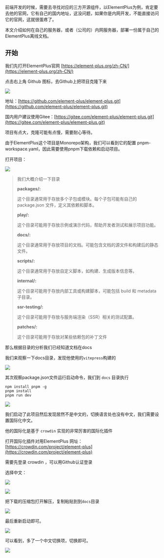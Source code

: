前端开发的时候，需要去寻找对应的三方开源组件，以ElementPlus为例，肯定要去他的官网，它有自己的国内地址，这没问题，如果你是内网开发，不能直接访问它的官网，这就很蛋疼了。

本文介绍如何在自己的服务器，或者（公司的）内网服务器，部署一份属于自己的ElementPlus离线文档。

## 开始

我们先打开ElementPlus官网 [https://element-plus.org/zh-CN/](https://element-plus.org/zh-CN/)

点击右上角 Github 图标，去Github上把项目克隆下来

![](https://image.xiaojingge.com/img/image-20241201124816762.png?imageslim)

地址：[https://github.com/element-plus/element-plus.git](https://github.com/element-plus/element-plus.git)

国内用户建议使用Gitee：[https://gitee.com/element-plus/element-plus.git](https://gitee.com/element-plus/element-plus.git)

项目有点大，克隆可能有点慢，需要耐心等待。

由于ElementPlus这个项目是Monorepo架构，我们可以看到它的配置 pnpm-workspace.yaml，因此需要使用pnpm下载依赖和启动项目。

打开项目：

![](https://image.xiaojingge.com/img/image-20241201130139308.png?imageslim)

> 我们大概介绍一下目录
>
> **packages/:**
>
> 这个目录通常用于存放多个子包或模块。每个子包可能有自己的 package.json 文件，定义其依赖和脚本。
>
> **play/:**
>
> 这个目录可能用于存放示例或演示代码，帮助开发者测试和展示项目功能。
>
> **docs/:**
>
> 这个目录通常用于存放项目的文档。可能包含文档的源文件和构建后的静态文件。
>
> **scripts/:**
>
> 这个目录通常用于存放自定义脚本，如构建、生成版本信息等。
>
> **internal/:**
>
> 这个目录可能用于存放内部工具或构建脚本，可能包括 build 和 metadata 子目录。
>
> **ssr-testing/:**
>
> 这个目录可能用于存放与服务端渲染（SSR）相关的测试配置。
>
> **patches/:**
>
> 这个目录可能用于存放对某些依赖包的补丁文件

那么根据目录的分析我们已经知道文档在docs

我们来观察一下docs目录，发现他使用的`vitepress`构建的

![](https://image.xiaojingge.com/img/image-20241201130426867.png?imageslim)

其次观察package.json文件运行启动命令，我们到 `docs` 目录执行

```shell
npm install pnpm -g
pnpm install 
pnpm run dev
```

![](https://image.xiaojingge.com/img/image-20241201134416498.png?imageslim)

我们启动了此项目然后发现居然不是中文的，切换语言处也没有中文，我们需要设置国际化中文。

他的国际化是基于 `crowdin` 实现的非常厉害的国际化插件

打开国际化插件对用ElementPlus 网址：[https://crowdin.com/project/element-plus](https://crowdin.com/project/element-plus)

需要先登录 crowdin ，可以用Github认证登录

选择中文：

![](https://image.xiaojingge.com/img/image-20241201135108414.png?imageslim)

![](https://image.xiaojingge.com/img/image-20241201135153393.png?imageslim)

把下载的压缩包打开解压，复制粘贴到到`docs`目录

![](https://image.xiaojingge.com/img/image-20241201135424040.png?imageslim)

最后重新启动即可。

![](https://image.xiaojingge.com/img/image-20241201135607611.png?imageslim)

可以看到，多了一个中文切换项，切换即可。

![](https://image.xiaojingge.com/img/image-20241201135705564.png?imageslim)